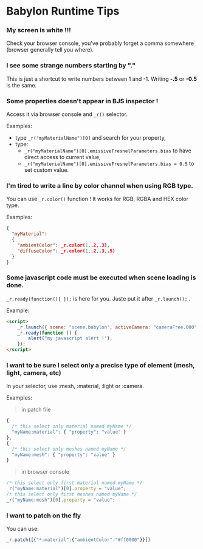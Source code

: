 # Babylon Runtime Tips

### My screen is white !!!

Check your browser console, you've probably forget a comma somewhere (browser generally tell you where).

### I see some strange numbers starting by "."

This is just a shortcut to write numbers between 1 and -1. Writing __-.5__ or __-0.5__ is the same.

### Some properties doesn't appear in BJS inspector !

Access it via browser console and `_r()` selector.

Examples:

  - type `_r("myMaterialName")[0]` and search for your property,
  - type:
    - `_r("myMaterialName")[0].emissiveFresnelParameters.bias` to have direct access to current value,
    - `_r("myMaterialName")[0].emissiveFresnelParameters.bias = 0.5` to set custom value.

### I'm tired to write a line by color channel when using RGB type.

You can use `_r.color()` function ! It works for RGB, RGBA and HEX color type.

Examples:

```JSON
{
  "myMaterial":
  {
    "ambientColor": _r.color(1,.2,.3),
    "diffuseColor": _r.color(1,.2,.3,.5)
  }
}
```



### Some javascript code must be executed when scene loading is done.

`_r.ready(function(){ });` is here for you. Juste put it after `_r.launch();` .

Example:

```html
<script>
    _r.launch({ scene: "scene.babylon", activeCamera: "cameraFree.000" });
    _r.ready(function () {
    	alert("my javascript alert !");
    });
</script>
```

### I want to be sure I select only a precise type of element (mesh, light, camera, etc)

In your selector, use :mesh, :material, :light or :camera.

Examples:
> in patch file

```javascript
{
  /* this select only material named myName */
  "myName:material": { "property": "value" }
},
{
  /* this select only meshes named myName */
  "myName:mesh": { "property": "value" }
}
```
> in browser console
```javascript
/* this select only first material named myName */
_r("myName:material")[0].property = "value";
/* this select only first meshes named myName */
_r("myName:mesh")[0].property = "value";
```

### I want to patch on the fly

You can use:
```javascript
_r.patch([{"*:material":{"ambientColor":"#ff0000"}}])
```
